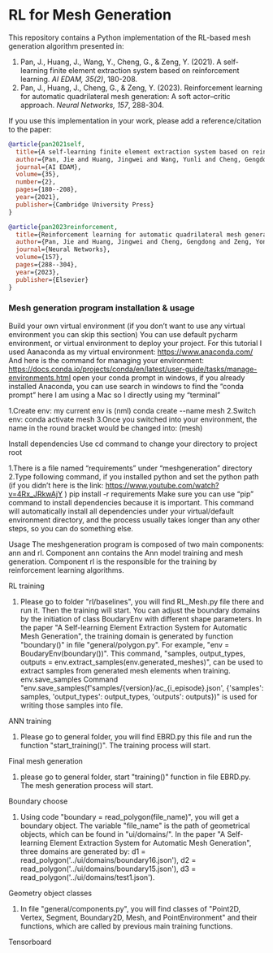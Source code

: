 # RL for Mesh Generation

This repository contains a Python implementation of the RL-based mesh generation algorithm presented in:

1. Pan, J., Huang, J., Wang, Y., Cheng, G., & Zeng, Y. (2021). A self-learning finite element extraction system based on reinforcement learning. *AI EDAM, 35(2)*, 180-208.
2. Pan, J., Huang, J., Cheng, G., & Zeng, Y. (2023). Reinforcement learning for automatic quadrilateral mesh generation: A soft actor–critic approach. *Neural Networks, 157*, 288-304.

If you use this implementation in your work, please add a reference/citation to the paper:

```bibtex
@article{pan2021self,
  title={A self-learning finite element extraction system based on reinforcement learning},
  author={Pan, Jie and Huang, Jingwei and Wang, Yunli and Cheng, Gengdong and Zeng, Yong},
  journal={AI EDAM},
  volume={35},
  number={2},
  pages={180--208},
  year={2021},
  publisher={Cambridge University Press}
}

@article{pan2023reinforcement,
  title={Reinforcement learning for automatic quadrilateral mesh generation: A soft actor--critic approach},
  author={Pan, Jie and Huang, Jingwei and Cheng, Gengdong and Zeng, Yong},
  journal={Neural Networks},
  volume={157},
  pages={288--304},
  year={2023},
  publisher={Elsevier}
}
```

### Mesh generation program installation & usage

Build your own virtual environment (if you don’t want to use any virtual environment you can skip this section)
You can use default pycharm environment, or virtual environment to deploy your project. For this tutorial I used Aanaconda as my virtual environment: https://www.anaconda.com/ And here is the command for managing your environment: https://docs.conda.io/projects/conda/en/latest/user-guide/tasks/manage-environments.html open your conda prompt in windows, if you already installed Anaconda, you can use search in windows to find the “conda prompt” here I am using a Mac so I directly using my “terminal”

1.Create env: my current env is (nml) conda create --name mesh
2.Switch env: conda activate mesh
3.Once you switched into your environment, the name in the round bracket would be changed into: (mesh)

Install dependencies
Use cd command to change your directory to project root

1.There is a file named “requirements” under “meshgeneration” directory
2.Type following command, if you installed python and set the python path (if you didn’t here is the link: https://www.youtube.com/watch?v=4Rx_JRkwAjY ) pip install -r requirements
Make sure you can use “pip” command to install dependencies because it is important. This command will automatically install all dependencies under your virtual/default environment directory, and the process usually takes longer than any other steps, so you can do something else.

Usage
The meshgeneration program is composed of two main components: ann and rl. Component ann contains the Ann model training and mesh generation.
Component rl is the responsible for the training by reinforcement learning algorithms.

RL training
1. Please go to folder "rl/baselines", you will find RL_Mesh.py file there and run it. Then the training will start.
   You can adjust the boundary domains by the initiation of class BoudaryEnv with different shape parameters.
   In the paper "A Self-learning Element Extraction System for Automatic Mesh Generation", the training domain is generated by function "boundary()" in file "general/polygon.py". For example, "env = BoudaryEnv(boundary())".
   This command, "samples, output_types, outputs = env.extract_samples(env.generated_meshes)", can be used to extract samples from generated mesh elements when training.
   env.save_samples
   Command "env.save_samples(f'samples/{version}/ac_{i_episode}.json', {'samples': samples, 'output_types': output_types, 'outputs': outputs})" is used for writing those samples into file.


ANN training
1. Please go to general folder, you will find EBRD.py this file and run the function "start_training()". The training process will start.

Final mesh generation
1. please go to general folder, start "training()" function in file EBRD.py. The mesh generation process will start.

Boundary choose
1. Using code "boundary = read_polygon(file_name)", you will get a boundary object. The variable "file_name" is the path of geometrical objects, which can be found in "ui/domains/".
   In the paper "A Self-learning Element Extraction System for Automatic Mesh Generation", three domains are generated by:
   d1 = read_polygon('../ui/domains/boundary16.json'),
   d2 = read_polygon('../ui/domains/boundary15.json'),
   d3 = read_polygon('../ui/domains/test1.json').

Geometry object classes
1. In file "general/components.py", you will find classes of "Point2D, Vertex, Segment, Boundary2D, Mesh, and PointEnvironment" and their functions, which are called by previous main training functions.

Tensorboard
